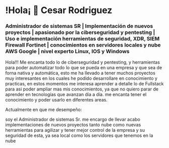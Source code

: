 # !Hola¡ 👋  Cesar Rodriguez


### Administrador de sistemas SR | Implementación de nuevos proyectos | apasionado por la ciberseguridad y pentesting | Uso e implementación  herramientas de seguridad, XDR, SIEM Firewall Fortinet | conocimientos en servidores locales y nube AWS Google | nivel experto  Linux, IOS y Windows 


Hola!!! Me encanta todo lo de ciberseguridad y pentesting, y herramientas para poder automatizar todo lo que se pueda en una empresa y que sea de forna nativa y automática, esto me ha llevado a tener muchos proyectos muy interesantes en los cuales he 
podido desarrollare en conocimiento y practicas, en estos momentos me interesa aprender a detalle lo de Fullstack para asi poder ampliar mas mis conocimientos, ya que no quiero parar de aprender en tecnologías que avanzan día a día.
me encanta tener el conocimiento y poder usarlo en diferentes areas.







Actualmente en que me desempeño:

soy el Administrador de sistemas Sr. me encargo de llevar acabo implementaciones de nuevos proyectos tanto nube como nuevas herramientas para agilizar y tener mejor control de la empresa y su seguridad de esta, ya sea local como los servidores que tenemos en la nube 





  


<!---
cesarmhu/cesarmhu is a ✨ special ✨ repository because its `README.md` (this file) appears on your GitHub profile.
You can click the Preview link to take a look at your changes.
--->
